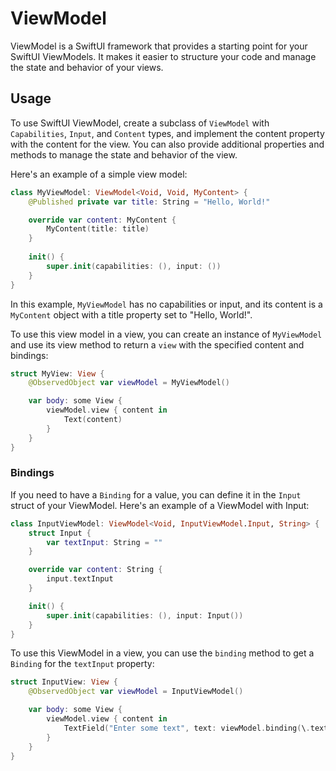 # ViewModel

ViewModel is a SwiftUI framework that provides a starting point for your SwiftUI ViewModels. It makes it easier to structure your code and manage the state and behavior of your views.

## Usage

To use SwiftUI ViewModel, create a subclass of `ViewModel` with `Capabilities`, `Input`, and `Content` types, and implement the content property with the content for the view. You can also provide additional properties and methods to manage the state and behavior of the view.

Here's an example of a simple view model:

```swift
class MyViewModel: ViewModel<Void, Void, MyContent> {
    @Published private var title: String = "Hello, World!"

    override var content: MyContent {
        MyContent(title: title)
    }
    
    init() {
        super.init(capabilities: (), input: ())
    }
}
```

In this example, `MyViewModel` has no capabilities or input, and its content is a `MyContent` object with a title property set to "Hello, World!".

To use this view model in a view, you can create an instance of `MyViewModel` and use its view method to return a `view` with the specified content and bindings:

```swift
struct MyView: View {
    @ObservedObject var viewModel = MyViewModel()

    var body: some View {
        viewModel.view { content in
            Text(content)
        }
    }
}
```

### Bindings

If you need to have a `Binding` for a value, you can define it in the `Input` struct of your ViewModel. Here's an example of a ViewModel with Input:

```swift
class InputViewModel: ViewModel<Void, InputViewModel.Input, String> {
    struct Input {
        var textInput: String = ""
    }

    override var content: String {
        input.textInput
    }

    init() {
        super.init(capabilities: (), input: Input())
    }
}
```

To use this ViewModel in a view, you can use the `binding` method to get a `Binding` for the `textInput` property:

```swift
struct InputView: View {
    @ObservedObject var viewModel = InputViewModel()

    var body: some View {
        viewModel.view { content in
            TextField("Enter some text", text: viewModel.binding(\.textInput))
        }
    }
}
```
